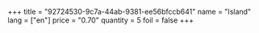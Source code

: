 +++
title = "92724530-9c7a-44ab-9381-ee56bfccb641"
name = "Island"
lang = ["en"]
price = "0.70"
quantity = 5
foil = false
+++

